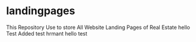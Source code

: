 # landingpages
This Repository Use to store All Website Landing Pages of Real Estate
hello Test Added test hrmant
hello test